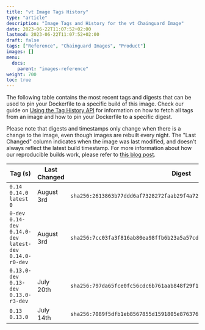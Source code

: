 ```yaml
---
title: "vt Image Tags History"
type: "article"
description: "Image Tags and History for the vt Chainguard Image"
date: 2023-06-22T11:07:52+02:00
lastmod: 2023-06-22T11:07:52+02:00
draft: false
tags: ["Reference", "Chainguard Images", "Product"]
images: []
menu:
  docs:
    parent: "images-reference"
weight: 700
toc: true
---
```


The following table contains the most recent tags and digests that can be used to pin your Dockerfile to a specific build of this image. Check our guide on [Using the Tag History API](/chainguard/chainguard-images/using-the-tag-history-api/) for information on how to fetch all tags from an image and how to pin your Dockerfile to a specific digest.

Please note that digests and timestamps only change when there is a change to the image, even though images are rebuilt every night. The "Last Changed" column indicates when the image was last modified, and doesn't always reflect the latest build timestamp. For more information about how our reproducible builds work, please refer to [this blog post](https://www.chainguard.dev/unchained/reproducing-chainguards-reproducible-image-builds).

| Tag (s)                                                       | Last Changed | Digest                                                                    |
|---------------------------------------------------------------|--------------|---------------------------------------------------------------------------|
|  `0.14` `0.14.0` `latest` `0`                                 | August 3rd   | `sha256:2613863b77ddd6af7328272faab29f4a72802004520bf3382cca2d82a222056a` |
|  `0-dev` `0.14-dev` `0.14.0-dev` `latest-dev` `0.14.0-r0-dev` | August 3rd   | `sha256:7cc03fa3f816ab80ea98ffb6b23a5a57cd43f6d3fa43fe2182446a094ad24232` |
|  `0.13.0-dev` `0.13-dev` `0.13.0-r3-dev`                      | July 20th    | `sha256:797da65fce0fc56cdc6b761aab848f29f1d86ac8769386bed58dbedc178d7671` |
|  `0.13` `0.13.0`                                              | July 14th    | `sha256:7089f5dfb1eb8567855d1591805e87637694b252c55ecbc1fdcdb37a2d89aa62` |
